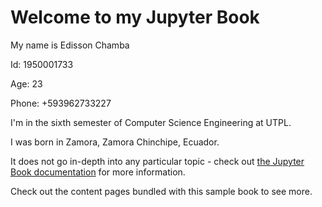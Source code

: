 # Welcome to my Jupyter Book

My name is Edisson Chamba

Id: 1950001733

Age: 23

Phone: +593962733227

I'm in the sixth semester of Computer Science Engineering at UTPL.

I was born in Zamora, Zamora Chinchipe, Ecuador.

It does not go in-depth into any particular topic - check out [the Jupyter Book documentation](https://jupyterbook.org) for more information.

Check out the content pages bundled with this sample book to see more.

```{tableofcontents}

